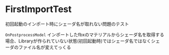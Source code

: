 # FirstImportTest
初回起動のインポート時にシェーダ名が取れない問題のテスト

`OnPostprocessModel` インポートしたfbxのマテリアルからシェーダ名を取得する場合、Libraryが作られていない状態(初回起動時)ではシェーダ名ではなくシェーダのファイル名が変えてっくる
